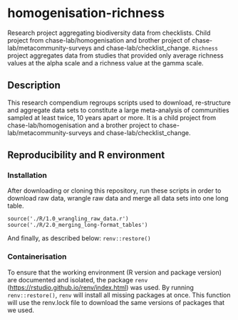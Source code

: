 # homogenisation-richness
Research project aggregating biodiversity data from checklists. Child project from chase-lab/homogenisation and brother project of chase-lab/metacommunity-surveys and chase-lab/checklist_change. `Richness` project aggregates data from studies that provided only average richness values at the alpha scale and a richness value at the gamma scale. 

## Description
This research compendium regroups scripts used to download, re-structure and aggregate data sets to constitute a large meta-analysis of communities sampled at least twice, 10 years apart or more. It is a child project from chase-lab/homogenisation and a brother project to chase-lab/metacommunity-surveys and chase-lab/checklist_change.

## Reproducibility and R environment
### Installation

After downloading or cloning this repository, run these scripts in order to download raw data, wrangle raw data and merge all data sets into one long table.
```
source('./R/1.0_wrangling_raw_data.r')
source('./R/2.0_merging_long-format_tables')
```
And finally, as described below: `renv::restore()`

### Containerisation

To ensure that the working environment (R version and package version) are documented and isolated, the package `renv` (https://rstudio.github.io/renv/index.html) was used. By running `renv::restore()`, `renv` will install all missing packages at once. This function will use the renv.lock file to download the same versions of packages that we used.
